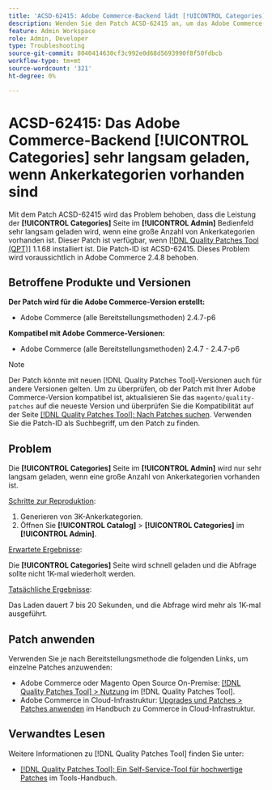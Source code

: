 ```yaml
---
title: 'ACSD-62415: Adobe Commerce-Backend lädt [!UICONTROL Categories] sehr langsam'
description: Wenden Sie den Patch ACSD-62415 an, um das Adobe Commerce-Problem zu beheben, bei dem die [!UICONTROL Categories] im [!UICONTROL Admin] sehr langsam geladen wird, wenn eine große Anzahl von Ankerkategorien vorhanden ist.
feature: Admin Workspace
role: Admin, Developer
type: Troubleshooting
source-git-commit: 8040414630cf3c992e0d68d5693990f8f50fdbcb
workflow-type: tm+mt
source-wordcount: '321'
ht-degree: 0%

---
```



# ACSD-62415: Das Adobe Commerce-Backend **[!UICONTROL Categories]** sehr langsam geladen, wenn Ankerkategorien vorhanden sind

Mit dem Patch ACSD-62415 wird das Problem behoben, dass die Leistung der **[!UICONTROL Categories]** Seite im **[!UICONTROL Admin]** Bedienfeld sehr langsam geladen wird, wenn eine große Anzahl von Ankerkategorien vorhanden ist. Dieser Patch ist verfügbar, wenn [[!DNL Quality Patches Tool (QPT)]](/help/tools/quality-patches-tool/quality-patches-tool-to-self-serve-quality-patches.md) 1.1.68 installiert ist. Die Patch-ID ist ACSD-62415. Dieses Problem wird voraussichtlich in Adobe Commerce 2.4.8 behoben.

## Betroffene Produkte und Versionen

**Der Patch wird für die Adobe Commerce-Version erstellt:**

* Adobe Commerce (alle Bereitstellungsmethoden) 2.4.7-p6

**Kompatibel mit Adobe Commerce-Versionen:**

* Adobe Commerce (alle Bereitstellungsmethoden) 2.4.7 - 2.4.7-p6

>[!NOTE]
>
>Der Patch könnte mit neuen [!DNL Quality Patches Tool]-Versionen auch für andere Versionen gelten. Um zu überprüfen, ob der Patch mit Ihrer Adobe Commerce-Version kompatibel ist, aktualisieren Sie das `magento/quality-patches` auf die neueste Version und überprüfen Sie die Kompatibilität auf der Seite [[!DNL Quality Patches Tool]: Nach Patches suchen](https://experienceleague.adobe.com/tools/commerce-quality-patches/index.html). Verwenden Sie die Patch-ID als Suchbegriff, um den Patch zu finden.

## Problem

Die **[!UICONTROL Categories]** Seite im **[!UICONTROL Admin]** wird nur sehr langsam geladen, wenn eine große Anzahl von Ankerkategorien vorhanden ist.

<u>Schritte zur Reproduktion</u>:

1. Generieren von 3K-Ankerkategorien.
1. Öffnen Sie **[!UICONTROL Catalog]** > **[!UICONTROL Categories]** im **[!UICONTROL Admin]**.

<u>Erwartete Ergebnisse</u>:

Die **[!UICONTROL Categories]** Seite wird schnell geladen und die Abfrage sollte nicht 1K-mal wiederholt werden.

<u>Tatsächliche Ergebnisse</u>:

Das Laden dauert 7 bis 20 Sekunden, und die Abfrage wird mehr als 1K-mal ausgeführt.

## Patch anwenden

Verwenden Sie je nach Bereitstellungsmethode die folgenden Links, um einzelne Patches anzuwenden:

* Adobe Commerce oder Magento Open Source On-Premise: [[!DNL Quality Patches Tool] > Nutzung](/help/tools/quality-patches-tool/usage.md) im [!DNL Quality Patches Tool].
* Adobe Commerce in Cloud-Infrastruktur: [Upgrades und Patches > Patches anwenden](https://experienceleague.adobe.com/docs/commerce-cloud-service/user-guide/develop/upgrade/apply-patches.html) im Handbuch zu Commerce in Cloud-Infrastruktur.

## Verwandtes Lesen

Weitere Informationen zu [!DNL Quality Patches Tool] finden Sie unter:

* [[!DNL Quality Patches Tool]: Ein Self-Service-Tool für hochwertige Patches](/help/tools/quality-patches-tool/quality-patches-tool-to-self-serve-quality-patches.md) im Tools-Handbuch.

